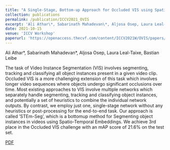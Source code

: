 ```yaml
---
title: "A Single-Stage, Bottom-up Approach for Occluded VIS using Spatio-temporal Embeddings"
collection: publications
permalink: /publication/ICCV2021_OVIS
excerpt: 'Ali Athar\*, Sabarinath Mahadevan\*, Aljosa Osep, Laura Leal-Taixe, Bastian Leibe'
date: 2021-10-15
venue: 'ICCV Workshop'
paperurl: 'https://openaccess.thecvf.com/content/ICCV2021W/OVIS/papers/Athar_A_Single-Stage_Bottom-Up_Approach_for_Occluded_VIS_Using_Spatio-Temporal_Embeddings_ICCVW_2021_paper.pdf'
---
```

Ali Athar\*, Sabarinath Mahadevan\*, Aljosa Osep, Laura Leal-Taixe, Bastian Leibe

The task of Video Instance Segmentation (VIS) involves segmenting, tracking and classifying all object instances present in a given video clip. Occluded VIS is a more challenging extension of this task which involves longer video sequences where objects undergo significant occlusions over time. Most existing approaches to VIS involve multiple networks which separately handle segmenting, tracking and classifying object instances, and potentially a set of heuristics to combine the individual network outputs. By contrast, we employ just one, single-stage network without any heuristics or post-processing for the end-to-end task. Our approach is called ’STEm-Seg’, which is a bottomup method for Segmenting object instances in videos using Spatio-Temporal Embeddings. We achieve 3rd place in the Occluded VIS challenge with an mAP score of 21.6% on the test set.

[PDF](https://openaccess.thecvf.com/content/ICCV2021W/OVIS/papers/Athar_A_Single-Stage_Bottom-Up_Approach_for_Occluded_VIS_Using_Spatio-Temporal_Embeddings_ICCVW_2021_paper.pdf)
